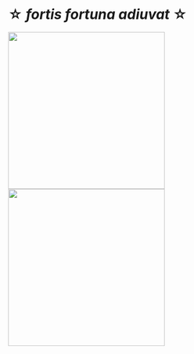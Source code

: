 # ☆ *fortis fortuna adiuvat* ☆
<img src="https://media0.giphy.com/media/v1.Y2lkPTc5MGI3NjExemFnOGp5Y2Flb2wxaDAydmxlYWs0dGdzbTc0MTd5amgzN2xzNDlqdCZlcD12MV9pbnRlcm5hbF9naWZfYnlfaWQmY3Q9Zw/13HBDT4QSTpveU/giphy.webp" width="320" /> <img src="https://media.giphy.com/media/vFKqnCdLPNOKc/giphy.webp" width="320" />
